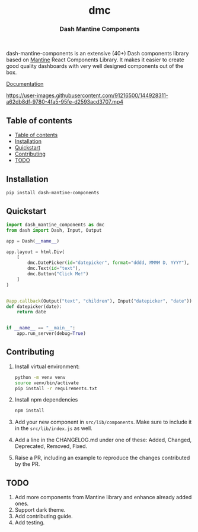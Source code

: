 <h1 align="center">dmc</h1>
<h3 align="center">Dash Mantine Components</h3>

<br/>

dash-mantine-components is an extensive (40+) Dash components library based on [Mantine](https://mantine.dev/) React Components Library. It makes it easier to create good quality dashboards with very well designed components out of the box.

[Documentation](https://dash-mantine-components.herokuapp.com)

https://user-images.githubusercontent.com/91216500/144928311-a62db8df-9780-4fa5-95fe-d2593acd3707.mp4

## Table of contents
- [Table of contents](#table-of-contents)
- [Installation](#installation)
- [Quickstart](#quickstart)
- [Contributing](#contributing)
- [TODO](#todo)

## Installation

```
pip install dash-mantine-components
```

## Quickstart

```python
import dash_mantine_components as dmc
from dash import Dash, Input, Output

app = Dash(__name__)

app.layout = html.Div(
    [
        dmc.DatePicker(id="datepicker", format="dddd, MMMM D, YYYY"),
        dmc.Text(id="text"),
        dmc.Button("Click Me!")
    ]
)


@app.callback(Output("text", "children"), Input("datepicker", "date"))
def datepicker(date):
    return date


if __name__ == "__main__":
    app.run_server(debug=True)
```

## Contributing
1. Install virtual environment:
    ```bash
    python -m venv venv
    source venv/bin/activate
    pip install -r requirements.txt
    ```

2. Install npm dependencies
    ```bash
    npm install
    ```

3. Add your new component in `src/lib/components`. Make sure to include it in the `src/lib/index.js` as well.
   
4. Add a line in the CHANGELOG.md under one of these: Added, Changed, Deprecated, Removed, Fixed.

5. Raise a PR, including an example to reproduce the changes contributed by the PR.


## TODO

1. Add more components from Mantine library and enhance already added ones.
2. Support dark theme.
3. Add contributing guide.
4. Add testing.
